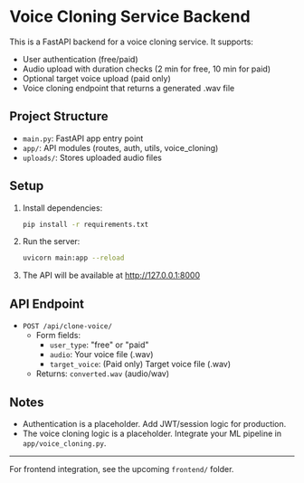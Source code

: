 # Voice Cloning Service Backend

This is a FastAPI backend for a voice cloning service. It supports:
- User authentication (free/paid)
- Audio upload with duration checks (2 min for free, 10 min for paid)
- Optional target voice upload (paid only)
- Voice cloning endpoint that returns a generated .wav file

## Project Structure
- `main.py`: FastAPI app entry point
- `app/`: API modules (routes, auth, utils, voice_cloning)
- `uploads/`: Stores uploaded audio files

## Setup
1. Install dependencies:
   ```sh
   pip install -r requirements.txt
   ```
2. Run the server:
   ```sh
   uvicorn main:app --reload
   ```
3. The API will be available at http://127.0.0.1:8000

## API Endpoint
- `POST /api/clone-voice/`
  - Form fields:
    - `user_type`: "free" or "paid"
    - `audio`: Your voice file (.wav)
    - `target_voice`: (Paid only) Target voice file (.wav)
  - Returns: `converted.wav` (audio/wav)

## Notes
- Authentication is a placeholder. Add JWT/session logic for production.
- The voice cloning logic is a placeholder. Integrate your ML pipeline in `app/voice_cloning.py`.

---

For frontend integration, see the upcoming `frontend/` folder.
